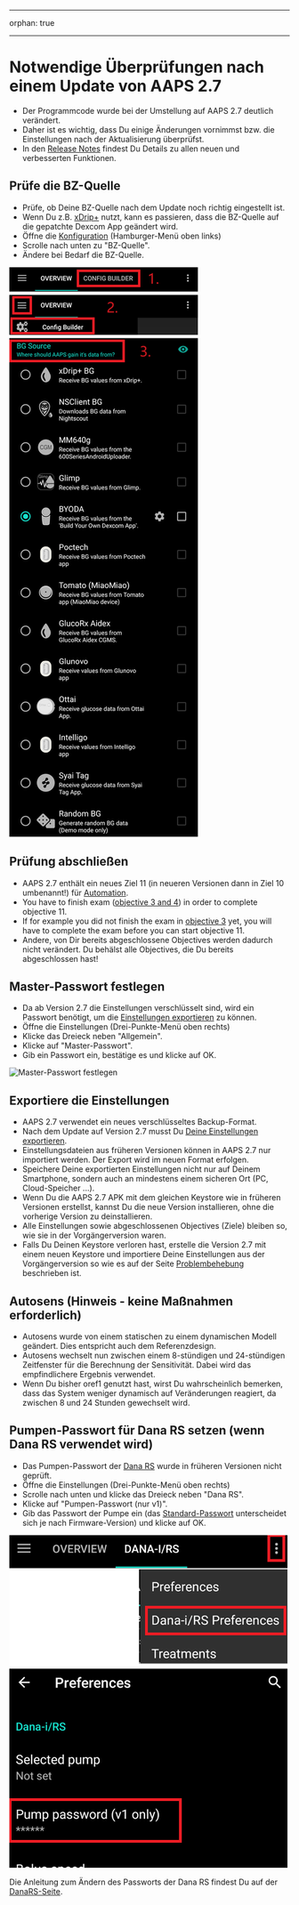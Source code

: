 - - -
orphan: true
- - -

# Notwendige Überprüfungen nach einem Update von AAPS 2.7

- Der Programmcode wurde bei der Umstellung auf AAPS 2.7 deutlich verändert.
- Daher ist es wichtig, dass Du einige Änderungen vornimmst bzw. die Einstellungen nach der Aktualisierung überprüfst.
- In den [Release Notes](#Releasenotes-version-2-7-0) findest Du Details zu allen neuen und verbesserten Funktionen.

## Prüfe die BZ-Quelle

- Prüfe, ob Deine BZ-Quelle nach dem Update noch richtig eingestellt ist.
- Wenn Du z.B. [xDrip+](../CompatibleCgms/xDrip.md) nutzt, kann es passieren, dass die BZ-Quelle auf die gepatchte Dexcom App geändert wird.
- Öffne die [Konfiguration](#Config-Builder-bg-source) (Hamburger-Menü oben links)
- Scrolle nach unten zu "BZ-Quelle".
- Ändere bei Bedarf die BZ-Quelle.

![BZ-Quelle](../images/ConfBuild_BG.png)

## Prüfung abschließen

- AAPS 2.7 enthält ein neues Ziel 11 (in neueren Versionen dann in Ziel 10 umbenannt!) für [Automation](../DailyLifeWithAaps/Automations.md).
- You have to finish exam ([objective 3 and 4](#objectives-objective3)) in order to complete objective 11.
- If for example you did not finish the exam in [objective 3](#objectives-objective3) yet, you will have to complete the exam before you can start objective 11.
- Andere, von Dir bereits abgeschlossene Objectives werden dadurch nicht verändert. Du behälst alle Objectives, die Du bereits abgeschlossen hast!

## Master-Passwort festlegen

- Da ab Version 2.7 die Einstellungen verschlüsselt sind, wird ein Passwort benötigt, um die [Einstellungen exportieren](ExportImportSettings.md) zu können.
- Öffne die Einstellungen (Drei-Punkte-Menü oben rechts)
- Klicke das Dreieck neben "Allgemein".
- Klicke auf "Master-Passwort".
- Gib ein Passwort ein, bestätige es und klicke auf OK.

![Master-Passwort festlegen](../images/MasterPW.png)

## Exportiere die Einstellungen

- AAPS 2.7 verwendet ein neues verschlüsseltes Backup-Format.
- Nach dem Update auf Version 2.7 musst Du [Deine Einstellungen exportieren](ExportImportSettings.md).
- Einstellungsdateien aus früheren Versionen können in AAPS 2.7 nur importiert werden. Der Export wird im neuen Format erfolgen.
- Speichere Deine exportierten Einstellungen nicht nur auf Deinem Smartphone, sondern auch an mindestens einem sicheren Ort (PC, Cloud-Speicher ...).
- Wenn Du die AAPS 2.7 APK mit dem gleichen Keystore wie in früheren Versionen erstellst, kannst Du die neue Version installieren, ohne die vorherige Version zu deinstallieren.
- Alle Einstellungen sowie abgeschlossenen Objectives (Ziele) bleiben so, wie sie in der Vorgängerversion waren.
- Falls Du Deinen Keystore verloren hast, erstelle die Version 2.7 mit einem neuen Keystore und importiere Deine Einstellungen aus der Vorgängerversion so wie es auf der Seite [Problembehebung](#troubleshooting_androidstudio-lost-keystore) beschrieben ist.

## Autosens (Hinweis - keine Maßnahmen erforderlich)

- Autosens wurde von einem statischen zu einem dynamischen Modell geändert. Dies entspricht auch dem Referenzdesign.
- Autosens wechselt nun zwischen einem 8-stündigen und 24-stündigen Zeitfenster für die Berechnung der Sensitivität. Dabei wird das empfindlichere Ergebnis verwendet.
- Wenn Du bisher oref1 genutzt hast, wirst Du wahrscheinlich bemerken, dass das System weniger dynamisch auf Veränderungen reagiert, da zwischen 8 und 24 Stunden gewechselt wird.

## Pumpen-Passwort für Dana RS setzen (wenn Dana RS verwendet wird)

- Das Pumpen-Passwort der [Dana RS](../CompatiblePumps/DanaRS-Insulin-Pump.md) wurde in früheren Versionen nicht geprüft.
- Öffne die Einstellungen (Drei-Punkte-Menü oben rechts)
- Scrolle nach unten und klicke das Dreieck neben "Dana RS".
- Klicke auf "Pumpen-Passwort (nur v1)".
- Gib das Passwort der Pumpe ein (das [Standard-Passwort](#DanaRS-Insulin-Pump-default-password) unterscheidet sich je nach Firmware-Version) und klicke auf OK.

![Dana RS Passwort setzen](../images/DanaRSPW.png)

Die Anleitung zum Ändern des Passworts der Dana RS findest Du auf der [DanaRS-Seite](#DanaRS-Insulin-Pump-change-password-on-pump).

